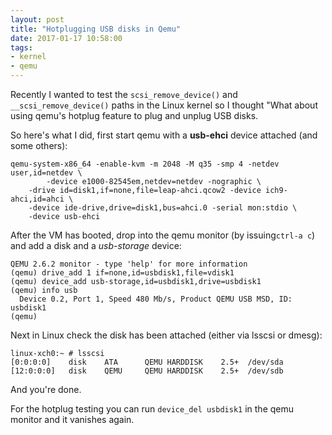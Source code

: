 ```yaml
---
layout: post
title: "Hotplugging USB disks in Qemu"
date: 2017-01-17 10:58:00
tags:
- kernel
- qemu
---
```


Recently I wanted to test the `scsi_remove_device()` and `__scsi_remove_device()` paths in the Linux kernel so I thought "What about using qemu's hotplug feature to plug and unplug USB disks.

So here's what I did, first start qemu with a **usb-ehci** device attached
(and some others):

```
qemu-system-x86_64 -enable-kvm -m 2048 -M q35 -smp 4 -netdev user,id=netdev \
        -device e1000-82545em,netdev=netdev -nographic \
	-drive id=disk1,if=none,file=leap-ahci.qcow2 -device ich9-ahci,id=ahci \
	-device ide-drive,drive=disk1,bus=ahci.0 -serial mon:stdio \
	-device usb-ehci
```

After the VM has booted, drop into the qemu monitor (by issuing`ctrl-a c`) and
add a disk and a *usb-storage* device:

```
QEMU 2.6.2 monitor - type 'help' for more information
(qemu) drive_add 1 if=none,id=usbdisk1,file=vdisk1
(qemu) device_add usb-storage,id=usbdisk1,drive=usbdisk1
(qemu) info usb
  Device 0.2, Port 1, Speed 480 Mb/s, Product QEMU USB MSD, ID: usbdisk1
(qemu)
```

Next in Linux check the disk has been attached (either via lsscsi or dmesg):

```
linux-xch0:~ # lsscsi
[0:0:0:0]    disk    ATA      QEMU HARDDISK    2.5+  /dev/sda
[12:0:0:0]   disk    QEMU     QEMU HARDDISK    2.5+  /dev/sdb
```

And you're done.

For the hotplug testing you can run `device_del usbdisk1` in the qemu monitor
and it vanishes again.
